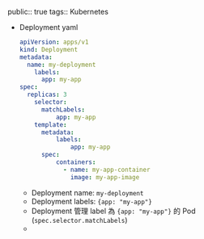 public:: true
tags:: Kubernetes

- Deployment yaml
  
  ```yaml
  apiVersion: apps/v1
  kind: Deployment
  metadata:
  	name: my-deployment
      labels:
      	app: my-app
  spec:
  	replicas: 3
      selector:
      	matchLabels:
          	app: my-app
      template:
      	metadata:
          	labels:
              	app: my-app
  		spec:
          	containers:
              - name: my-app-container
                image: my-app-image
  ```
	- Deployment name: `my-deployment`
	- Deployment labels: `{app: "my-app"}`
	- Deployment 管理 label 為 `{app: "my-app"}` 的 Pod (`spec.selector.matchLabels`)
	-